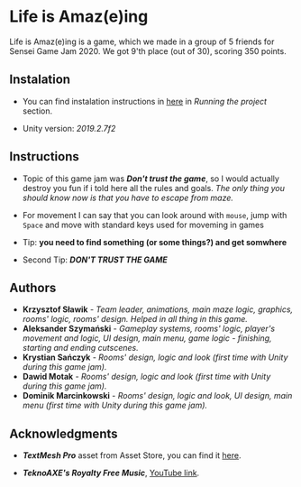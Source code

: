 # Life is Amaz(e)ing

Life is Amaz(e)ing is a game, which we made in a group of 5 friends for Sensei Game Jam 2020.
We got 9'th place (out of 30), scoring 350 points.

## Instalation

* You can find instalation instructions in [here](https://github.com/Bitterisland6/Unity/blob/master/README.md) in *Running the project* section.

* Unity version: *2019.2.7f2*

## Instructions

* Topic of this game jam was ***Don't trust the game***, so I would actually destroy you fun if i told here all the rules and goals. *The only thing you should know now is that you have to escape from maze.*

* For movement I can say that you can look around with `mouse`, jump with `Space` and move with standard keys used for moveming in games

* Tip: **you need to find something (or some things?) and get somwhere**

* Second Tip: ***DON'T TRUST THE GAME***

## Authors
* **Krzysztof Sławik** - *Team leader, animations, main maze logic, graphics, rooms' logic, rooms' design. Helped in all thing in this game.*
* **Aleksander Szymański** - *Gameplay systems, rooms' logic, player's movement and logic, UI design, main menu, game logic - finishing, starting and ending cutscenes.*
* **Krystian Sańczyk** - *Rooms' design, logic and look (first time with Unity during this game jam).*
* **Dawid Motak** - *Rooms' design, logic and look (first time with Unity during this game jam).*
* **Dominik Marcinkowski** - *Rooms' design, logic and look, UI design, main menu (first time with Unity during this game jam).*


## Acknowledgments

* ***TextMesh Pro*** asset from Asset Store, you can find it [here](https://assetstore.unity.com/packages/essentials/beta-projects/textmesh-pro-84126).

* ***TeknoAXE's Royalty Free Music***, [YouTube link](https://www.youtube.com/user/teknoaxe/featured).